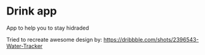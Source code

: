 # Drink app
App to help you to stay hidraded

Tried to recreate awesome design by:
https://dribbble.com/shots/2396543-Water-Tracker

